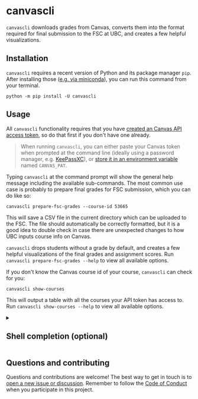 # canvascli

`canvascli` downloads grades from Canvas,
converts them into the format required
for final submission to the FSC at UBC,
and creates a few helpful visualizations.

## Installation

`canvascli` requires a recent version of Python and its package manager `pip`.
After installing those ([e.g. via miniconda](https://docs.conda.io/en/latest/miniconda.html)),
you can run this command from your terminal.

```shell
python -m pip install -U canvascli
```

## Usage

All `canvascli` functionality requires that you have [created an Canvas API access
token](https://community.canvaslms.com/t5/Instructor-Guide/How-do-I-manage-API-access-tokens-as-an-instructor/ta-p/1177),
so do that first if you don't have one already.

> When running `canvascli`,
you can either paste your Canvas token when prompted at the command line
(ideally using a password manager, e.g. [KeePassXC](https://keepassxc.org/)),
or [store it in an environment variable](https://www.poftut.com/how-to-set-environment-variables-for-linux-windows-bsd-and-macosx/) named `CANVAS_PAT`.

Typing `canvascli` at the command prompt will show the general help message
including the available sub-commands.
The most common use case
is probably to prepare final grades for FSC submission,
which you can do like so:

```shell
canvascli prepare-fsc-grades --course-id 53665
```

This will save a CSV file in the current directory
which can be uploaded to the FSC.
The file should automatically be correctly formatted,
but it is a good idea to double check
in case there are unexpected changes
to how UBC inputs course info on Canvas.

`canvascli` drops students without a grade by default,
and creates a few helpful visualizations of the final grades
and assignment scores.
Run `canvascli prepare-fsc-grades --help`
to view all available options.

If you don't know the Canvas course id of your course,
`canvascli` can check for you:

```shell
canvascli show-courses
```

This will output a table with all the courses
your API token has access to.
Run `canvascli show-courses --help`
to view all available options.

<details><summary><h2>Shell completion (optional)</h2></summary>

If you want suggestions for subcommands and option flags when you press <kbd>TAB</kbd>
you can download the corresponding completion file
from the GitHub repository
and source it in your terminal's configuration file.
If you don't want to do this manually,
you can run one of the following commands
(don't forget to restart your shell afterwards).

### Zsh

> First make sure that your zsh general shell completion enabled
by adding `autoload -Uz compinit && compinit` to your `.zshrc`;
it is important that this line is added before running the command below.

```sh
curl -Ss https://raw.githubusercontent.com/joelostblom/canvascli/main/canvascli-complete.zsh > ~/.canvascli-complete.zsh && echo ". ~/.canvascli-complete.zsh" >> ~/.zshrc
```

### Bash

> Bash shell completion requires bash >= 4.0
(notably macOS ships with 3.x so use zsh instead).
If you are using GitBash for Windows,
change `.bashrc` to `.bash_profile` in the command below,
and note that you will only get shell completion after typing `cavascli`,
not `canvascli.exe`.

```sh
curl -Ss https://raw.githubusercontent.com/joelostblom/canvascli/main/canvascli-complete.bash > ~/.canvascli-complete.bash && echo ". ~/.canvascli-complete.bash" >> ~/.bashrc
```

</details>

## Questions and contributing

Questions and contributions are welcome!
The best way to get in touch is to
[open a new issue or discussion](https://github.com/joelostblom/canvascli/issues/new/choose).
Remember to follow the [Code of Conduct](CODE_OF_CONDUCT.md)
when you participate in this project.
